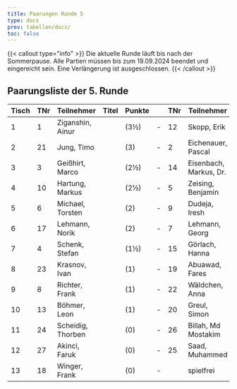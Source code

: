 ```yaml
---
title: Paarungen Runde 5
type: docs
prev: tabellen/docs/
toc: false
---
```


{{< callout type="info" >}}
Die aktuelle Runde läuft bis nach der Sommerpause. Alle Partien müssen bis zum 19.09.2024 beendet und eingereicht sein. Eine Verlängerung ist ausgeschlossen.
{{< /callout >}}



## Paarungsliste der 5. Runde  

| Tisch | TNr | Teilnehmer             | Titel | Punkte |   | TNr | Teilnehmer          | Titel | Punkte | Erg. | Ergebnis | Erg. |
|-------|-----|-------------------------|-------|--------|---|-----|----------------------|-------|--------|------|----------|------|
| 1     | 1   | Ziganshin, Ainur         |       | (3½)   | - | 12  | Skopp, Erik          |       | (3)    | 1    | -        | 0    |
| 2     | 21  | Jung, Timo               |       | (3)    | - | 2   | Eichenauer, Pascal   |       | (3½)   | 0    | -        | 1    |
| 3     | 3   | Geißhirt, Marco          |       | (2½)   | - | 14  | Eisenbach, Markus, Dr.|       | (2½)   | 1    | -        | 0    |
| 4     | 10  | Hartung, Markus          |       | (2½)   | - | 5   | Zeising, Benjamin    |       | (2½)   | 0    | -        | 1    |
| 5     | 6   | Michael, Torsten         |       | (2)    | - | 9   | Dudeja, Iresh        |       | (2)    | 0    | -        | 1    |
| 6     | 17  | Lehmann, Norik           |       | (2)    | - | 7   | Lehmann, Georg       |       | (2)    | 0    | -        | 1    |
| 7     | 4   | Schenk, Stefan           |       | (1½)   | - | 15  | Görlach, Hanna       |       | (2)    | 1    | -        | 0    |
| 8     | 23  | Krasnov, Ivan            |       | (1)    | - | 19  | Abuawad, Fares       |       | (1)    |      | -        |      |
| 9     | 8   | Richter, Frank           |       | (1)    | - | 22  | Wäldchen, Anna       |       | (1)    | 1    | -        | 0    |
| 10    | 13  | Böhmer, Leon             |       | (1)    | - | 20  | Greul, Simon         |       | (1)    |      | -        |      |
| 11    | 24  | Scheidig, Thorben        |       | (0)    | - | 26  | Billah, Md Mostakim  |       | (0)    |      | -        |      |
| 12    | 27  | Akinci, Faruk            |       | (0)    | - | 25  | Saad, Muhammed       |       | (0)    | 0    | -        | 1    |
| 13    | 18  | Winger, Frank            |       | (0)    | - |     | spielfrei            |       | (0)    | +    | -        | -    |
